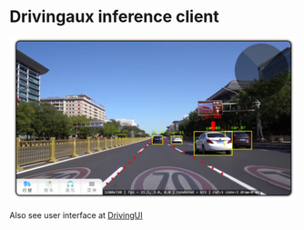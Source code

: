 # Drivingaux inference client

![driving](./res/driving.jpg)

Also see user interface at [DrivingUI](https://github.com/akasaki-is-a-rubbish/DrivingUI)

